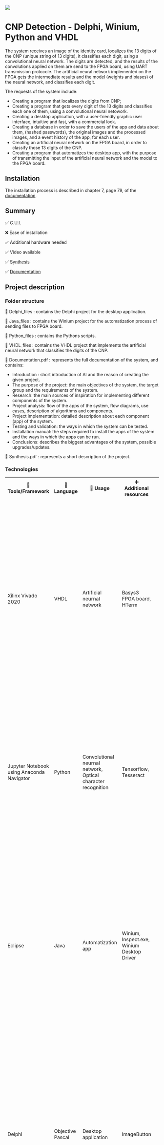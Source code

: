 <p align="left">
  <img 
    src="https://i.postimg.cc/vBkbwwnc/Component-4-1.png"
  >
</p>

# CNP Detection - Delphi, Winium, Python and VHDL

The system receives an image of the identity card, localizes the 13 digits of the CNP (unique string of 13 digits), it
classifies each digit, using a convolutional neural network. The digits are detected, and the results of the convolutions
applied on them are send to the FPGA board, using UART transmission protocole. The artificial neural network implemented 
on the FPGA gets the intermediate results and the model (weights and biases) of the neural network, and classifies each 
digit.

The requests of the system include:
  - Creating a program that localizes the digits from CNP;
  - Creating a program that gets every digit of the 13 digits and classifies each one of them, using a convolutional
neural netowork.
  - Creating a desktop application, with a user-friendly graphic user interface, intuitive and fast, with a commercial look.
  - Creating a database in order to save the users of the app and data about them, (hashed passwords), the original images 
 and the processed images, and a event history of the app, for each user.
  - Creating an artificial neural network on the FPGA board, in order to classify those 13 digits of the CNP.
  - Creating a program that automatizes the desktop app, with the purpose of transmitting the input of the artificial neural
network and the model to the FPGA board.

## Installation
The installation process is described in chapter 7, page 79, of the [documentation](https://github.com/mariusstoica21/licenta_detectie_cnp/blob/main/Documentation.pdf).

## Summary
✅ G.U.I. 

❌ Ease of installation

✅ Additional hardware needed

✅ Video available

✅ [Synthesis](https://github.com/mariusstoica21/licenta_detectie_cnp/blob/main/Synthesis.pdf)

✅ [Documentation](https://github.com/mariusstoica21/licenta_detectie_cnp/blob/main/Documentation.pdf)

## Project description

### Folder structure

📁 Delphi_files : contains the Delphi project for the desktop application.

📁 Java_files : contains the Winium project for the automatization process of sending files to FPGA board.

📁 Python_files : contains the Pythons scripts.

📁 VHDL_files : contains the VHDL project that implements the artificial neural network that classifies the digits of the CNP.
    
📄 Documentation.pdf
: represents the full documentation of the system, and contains:
  - Introduction : short introduction of AI and the reason of creating the given project.
  - The purpose of the project: the main objectives of the system, the target group and the requirements of the system.
  - Research: the main sources of inspiration for implementing different components of the system.
  - Project analysis: flow of the apps of the system, flow diagrams, use cases, description of algorithms and components.
  - Project implementation: detailed description about each component (app) of the system. 
  - Testing and validation: the ways in which the system can be tested.
  - Installation manual: the steps required to install the apps of the system and the ways in which the apps can be run.
  - Conclusions: describes the biggest advantages of the system, possible upgrades/updates.

📄 Synthesis.pdf : represents a short description of the project.

### Technologies

<table>
  <tr>
    <th>🔨 Tools/Framework</th>
    <th>📘 Language</th>
    <th>📃 Usage </th>
    <th>➕ Additional resources  </th>
    <th> ℹ Details  </th>
  </tr>
  <tr>
    <td>Xilinx Vivado 2020</td>
    <td>VHDL</td>
    <td>Artificial neurnal network</td>
    <td>Basys3 FPGA board, HTerm</td>
    <td>
       <ul>
        <li>The input of the NN and the model (weights and biases) are send from the PC to the FPGA, using HTerm.</li>
        <li>The values of the two files are stored in the block RAM memory of the FPGA.</li>
        <li>The values are represented in fixed point representation.</li>
         <li>The detection is made using a FSM (finite state machine).</li>
         <li>The output of the NN is showed on the SSD (seven segment display) of the FPGA.</li>
      </ul>
   </td>
  </tr>
  <tr>
    <td>Jupyter Notebook using Anaconda Navigator</td>
    <td>Python</td>
    <td>Convolutional neurnal network, Optical character recognition</td>
    <td>Tensorflow, Tesseract</td>
    <td>
       <ul>
        <li>The convolutional neural network was trained</li>
        <li>The model of the artificial neural network is send to the FPGA board.</li>
        <li>The OCR Script classifies and localizes the digit in the image of the ID.</li>
        <li>The images of the ID's are preprocessed, and using OCR, the digits are detected.</li>
      </ul>
   </td>
  </tr>
  <tr>
    <td>Eclipse</td>
    <td>Java</td>
    <td>Automatization app</td>
    <td>Winium, Inspect.exe, Winium Desktop Driver</td>
    <td>
       <ul>
        <li>The automatization app has the purpose to send automatically the input and weights files to the FPGA board.</li>
        <li>The automatizan app was created using Winium.</li>
        <li>In order to detect the id and names of the buttons, the Inspect.exe tool is used.</li>
        <li>In order to run the automatization app, the 9999 port has to be assigned, using Winium Desktop Driver.</li>
      </ul>
   </td>
  </tr>
  <tr>
    <td>Delphi</td>
    <td>Objective Pascal</td>
    <td>Desktop application</td>
    <td>ImageButton</td>
    <td>
       <ul>
        <li>The main advantage of using Delphi is the quickness in creating the desktop app, using the specialized objects.</li>
        <li>The main disadvantage is the impossibility of colouring buttons.</li>
        <li>This disadvantage was removed by implementing the ImageButton library, that allows using images on the background of the buttons.</li>
      </ul>
   </td>
  </tr>
  <tr>
    <td>MYSQL Workbench</td>
    <td>SQL</td>
    <td>Database</td>
    <td>XAMPP</td>
    <td>
       <ul>
        <li>Information about users, original images and processed images are saved in the database.</li>
        <li>Data are read from the database by the desktop application, using query's.</li>
        <li>XAMPP allows the creation of a local MYSQL database.</li>
      </ul>
   </td>
  </tr>
</table>

## Tutorial

### Delphi

Default form of the app. The form allows the user to log in, in order to have access to the apps functionalities. The user has to have an account and a password. The user has the option to sign up, by pressing "Don't you have an account? Sign up here". The entered password is hashed. The value of the hash is compared to the value of the hash in the database. If there is a match, the user is redirected to the menu of the app.

<p align="center">
  <img 
    src="https://github.com/mariusstoica21/licenta_detectie_cnp/blob/main/Images/login.JPG"
  >
</p>

The sign up form has the role to sign up the users that do not have an account in the database. The users have the option to choose their profile image, by pressing the 'Choose image' button. The profile image will be loaded from the file system. Users shall write the firstname, lastname, username and password. The password will be hashed and saved in the database.

<p align="center">
  <img 
    src="https://github.com/mariusstoica21/licenta_detectie_cnp/blob/main/Images/signup.JPG"
  >
</p>

'Load image' has the role to load an image with the identity card, and to pass it to the preprocessing stage. The user will choose the image by pressing the 'Choose image' button. The image can be selected from the file system, and once selected, it will appear in the 'Original image' area. By pressing the 'Send image' button, the original image will be send to the processing stage. After aprox. 15 seconds, the processed image with the CNP digits detected will be shown in the 'Processed image' area. Meanwhile, the input of the neural network and the model (weights and biases) will be send to the FPGA board, in order to classify the digits. The 'Remove images' button will delete both the original and processed images, giving the user the opportunity for a new process of detection.

<p align="center">
  <img 
    src="https://github.com/mariusstoica21/licenta_detectie_cnp/blob/main/Images/load_image.JPG"
  >
</p>

After the processing stage, the processed image is displayed. Above the original CNP, a string of digits is shown, being the digits that the OCR predicted. In the given case, OCR has predicted well all the digits.

<p align="center">
  <img 
    src="https://github.com/mariusstoica21/licenta_detectie_cnp/blob/main/Images/res.JPG"
  >
</p>

'Results' will display the images that correspond to the detected digits in CNP. Results appear only if the an image of identity card was loaded and send to processing. Under 'Images', the images of the digits are shown. Under 'Expected results', the expected results are shown, either with a green border for those who were classified correctly, or a red border otherwise.

<p align="center">
  <img 
    src="https://github.com/mariusstoica21/licenta_detectie_cnp/blob/main/Images/results.JPG"
  >
</p>

'Library' displays the saved images from the database, both original and processed. There are two tables, one with the original images, and another one with the processed images. The user may choose the image he/she wants to see, by clicking the desired filename. In case the size of the image shown is too small, the user can 'Open Image' and maximize it. 

<p align="center">
  <img 
    src="https://github.com/mariusstoica21/licenta_detectie_cnp/blob/main/Images/library.JPG"
  >
</p>



### VHDL

In the image below, the first 4 digits out of the 13 of the CNP are shown. The values of the CNP are shifted with 1 position to the left, once a second, so that all the digits will be displayed. The leds show the results of the outputs for every digit, in fixed point representation. Every digit has 10 possible outputs. Totally, there are 130 outputs, that can be shown by pressing one of the buttons of the FPGA board. 

<p align="center">
  <img 
    src="https://github.com/mariusstoica21/licenta_detectie_cnp/blob/main/Images/output.JPG"
  >
</p>

### Artificial Neural Network

Confusion matrix outputs how many times the values were correctly predicted. For example, 0 was correctly predicted 962 times. The value 1 was correctly predicted 1116 times. It can be seen that the values on the diagonal are the greatest, since the digits were most of the time predicted correctly, the neural network having an accuracy of 92%. The confusion matrix also displays the digits with problems. For example, digit 4 was 49 times predicted as being 9.


<p align="center">
  <img 
    src="https://github.com/mariusstoica21/licenta_detectie_cnp/blob/main/Images/ann.JPG"
  >
</p>


### Convolutional Neural Network

The confusion matrix of the convolutional neural network has better results than the previous confusion matrix. The accuracy has grown from 92% to 98% for the testing dataset. For example, value 0 was predicted 976 times correctly using the CNN, as oposed to 962 with the ANN. The values on the diagonal are greater.

<p align="center">
  <img 
    src="https://github.com/mariusstoica21/licenta_detectie_cnp/blob/main/Images/cnn.JPG"
  >
</p>

### Optical character recognition

The preprocessing stage before giving the original image as an input for OCR algorithm with Tesseract. Original image was converted into grayscale image, than a tresholded image, and finally the input image after the canny edge detection was applied.

<p align="center">
  <img 
    src="https://github.com/mariusstoica21/licenta_detectie_cnp/blob/main/Images/ocr.png"
  >
</p>

## Authors

- [@mariusstoica21](https://github.com/mariusstoica21)


